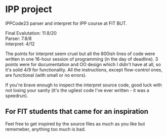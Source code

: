 # IPP project
IPPCode23 parser and interpret for IPP course at FIT BUT.

Final Evalutation: 11.8/20\
Parser: 7.8/8\
Interpret: 4/12

The points for interpret seem cruel but all the 800ish lines of code were written in one 16-hour session of programming (in the day of deadline). 3 points were for documentation and OO design which I didn't have at all, so it's solid 4/9 for functionality. All the instructions, except flow-control ones, are functional (with small or no errors).

If you're brave enough to inspect the interpret source code, good luck with not losing your sanity (it's the ugliest code I've ever written - it was a speedrun).

## For FIT students that came for an inspiration
Feel free to get inspired by the source files as much as you like but rememeber, anything too much is bad.
